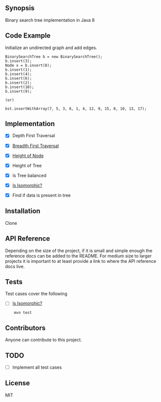 ## Synopsis

Binary search tree implementation in Java 8

## Code Example

Initialize an undirected graph and add edges.

    BinarySearchTree b = new BinarySearchTree();
    b.insert(3);
    Node x = b.insert(8);
    b.insert(1);
    b.insert(4);
    b.insert(6);
    b.insert(2);
    b.insert(10);
    b.insert(9);
    
    (or)
    
    bst.insertWithArray(7, 5, 3, 6, 1, 4, 12, 9, 15, 8, 10, 13, 17);

## Implementation

 - [x] Depth First Traversal
 - [x] [Breadth First Traversal](http://algorithms.tutorialhorizon.com/breadth-first-searchtraversal-in-a-binary-tree/)
 - [x] [Height of Node](http://algorithms.tutorialhorizon.com/get-the-height-of-a-node-in-a-binary-tree/)
 - [x] Height of Tree
 - [x] Is Tree balanced
 - [x] [Is Isomorphic?](http://www.geeksforgeeks.org/tree-isomorphism-problem/)
 - [x] Find if data is present in tree
 

## Installation

Clone

## API Reference

Depending on the size of the project, if it is small and simple enough the reference docs can be added to the README. For medium size to larger projects it is important to at least provide a link to where the API reference docs live.

## Tests
Test cases cover the following

 - [ ] [Is Isomorphic?](http://www.geeksforgeeks.org/tree-isomorphism-problem/)
 
~~~
    mvn test
~~~

## Contributors

Anyone can contribute to this project.

## TODO

- [ ] Implement all test cases

## License

MIT
